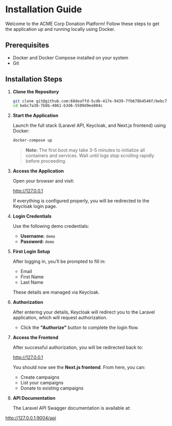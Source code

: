 # Installation Guide

Welcome to the ACME Corp Donation Platform! Follow these steps to get the application up and running locally using
Docker.

## Prerequisites

- Docker and Docker Compose installed on your system
- Git

## Installation Steps

1. **Clone the Repository**

   ```bash
   git clone git@github.com:68deaffd-5cdb-417e-9439-7fb678b4546f/bebc7a30-7b8b-4861-b3d6-5509d9ee804c.git
   cd bebc7a30-7b8b-4861-b3d6-5509d9ee804c
   ```

2. **Start the Application**

   Launch the full stack (Laravel API, Keycloak, and Next.js frontend) using Docker:

   ```bash
   docker-compose up
   ```

   > **Note:** The first boot may take 3–5 minutes to initialize all containers and services. Wait until logs stop
   scrolling rapidly before proceeding.

3. **Access the Application**

   Open your browser and visit:

   http://127.0.0.1

   If everything is configured properly, you will be redirected to the Keycloak login page.


4. **Login Credentials**

   Use the following demo credentials:

    - **Username:** `demo`
    - **Password:** `demo`


5. **First Login Setup**

   After logging in, you’ll be prompted to fill in:

    - Email
    - First Name
    - Last Name

   These details are managed via Keycloak.


6. **Authorization**

   After entering your details, Keycloak will redirect you to the Laravel application, which will request authorization.

    - Click the **"Authorize"** button to complete the login flow.


7. **Access the Frontend**

   After successful authorization, you will be redirected back to:

   http://127.0.0.1

   You should now see the **Next.js frontend**. From here, you can:

    - Create campaigns
    - List your campaigns
    - Donate to existing campaigns


8. **API Documentation**

   The Laravel API Swagger documentation is available at:

http://127.0.0.1:9004/api
